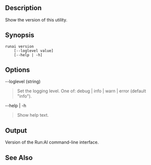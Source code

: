 ## Description

Show the version of this utility.

## Synopsis

``` shell
runai version 
    [--loglevel value] 
    [--help | -h]
```


## Options

--loglevel (string)

>  Set the logging level. One of: debug | info | warn | error (default "info").

--help | -h

>  Show help text.

## Output

Version of the Run:AI command-line interface.

## See Also